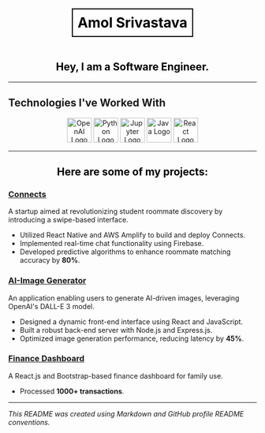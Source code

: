 <div align="center">
  <h1 style="border: 2px solid black; display: inline-block; padding: 10px; background-color: white; color: black;">
    Amol Srivastava
  </h1>
  <h2 style="color: black;">
    Hey, I am a Software Engineer.
  </h2>
</div>

---

## Technologies I've Worked With

<div align="center">
  <img src="https://upload.wikimedia.org/wikipedia/commons/4/4f/OpenAI_Logo.svg" alt="OpenAI Logo" width="50" height="50">
  <img src="https://upload.wikimedia.org/wikipedia/commons/0/0a/Python.svg" alt="Python Logo" width="50" height="50">
  <img src="https://upload.wikimedia.org/wikipedia/commons/3/38/Jupyter_logo.svg" alt="Jupyter Logo" width="50" height="50">
  <img src="https://upload.wikimedia.org/wikipedia/commons/3/30/Java_programming_language_logo.svg" alt="Java Logo" width="50" height="50">
  <img src="https://upload.wikimedia.org/wikipedia/commons/a/a7/React-icon.svg" alt="React Logo" width="50" height="50">
</div>

---

<div align="center">
  <h2 style="color: black;">
    Here are some of my projects:
  </h2>
</div>

### [Connects](https://github.com/amol-srivastava/connects)
A startup aimed at revolutionizing student roommate discovery by introducing a swipe-based interface.
- Utilized React Native and AWS Amplify to build and deploy Connects.
- Implemented real-time chat functionality using Firebase.
- Developed predictive algorithms to enhance roommate matching accuracy by **80%**.

### [AI-Image Generator](https://github.com/amol-srivastava/ai-image-generator)
An application enabling users to generate AI-driven images, leveraging OpenAI's DALL-E 3 model.
- Designed a dynamic front-end interface using React and JavaScript.
- Built a robust back-end server with Node.js and Express.js.
- Optimized image generation performance, reducing latency by **45%**.

### [Finance Dashboard](https://github.com/amol-srivastava/finance-dashboard)
A React.js and Bootstrap-based finance dashboard for family use.
- Processed **1000+ transactions**.

---

*This README was created using Markdown and GitHub profile README conventions.*
